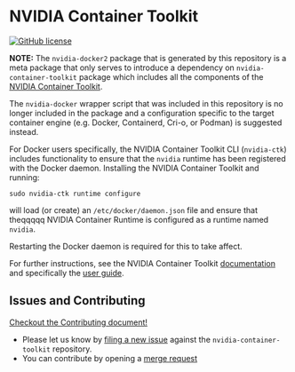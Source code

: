 # NVIDIA Container Toolkit

[![GitHub license](https://img.shields.io/github/license/NVIDIA/nvidia-docker?style=flat-square)](https://raw.githubusercontent.com/NVIDIA/nvidia-docker/main/LICENSE)

**NOTE:** The `nvidia-docker2` package that is generated by this repository is a meta
package that only serves to introduce a dependency on `nvidia-container-toolkit`
package which includes all the components of the [NVIDIA Container Toolkit](https://github.com/NVIDIA/nvidia-container-toolkit).

The `nvidia-docker` wrapper script that was included in this repository is no
longer included in the package and a configuration specific to the target
container engine (e.g. Docker, Containerd, Cri-o, or Podman) is suggested
instead.

For Docker users specifically, the NVIDIA Container Toolkit CLI (`nvidia-ctk`)
includes functionality to ensure that the `nvidia` runtime has been registered
with the Docker daemon. Installing the NVIDIA Container Toolkit and running:

```
sudo nvidia-ctk runtime configure
```

will load (or create) an `/etc/docker/daemon.json` file and ensure that theqqqqq
NVIDIA Container Runtime is configured as a runtime named `nvidia`.

Restarting the Docker daemon is required for this to take affect.

For further instructions, see the NVIDIA Container Toolkit [documentation](https://docs.nvidia.com/datacenter/cloud-native/container-toolkit)
and specifically the [user guide](https://docs.nvidia.com/datacenter/cloud-native/container-toolkit/user-guide.html).

## Issues and Contributing

[Checkout the Contributing document!](CONTRIBUTING.md)

* Please let us know by [filing a new issue](https://github.com/NVIDIA/nvidia-container-toolkit/issues/new) against the `nvidia-container-toolkit` repository.
* You can contribute by opening a [merge request](https://gitlab.com/nvidia/container-toolkit/container-toolkit/-/merge_requests)
